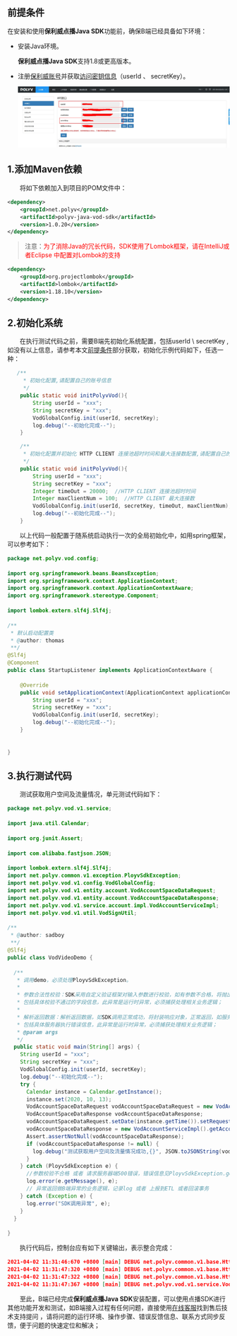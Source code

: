 ## 前提条件

在安装和使用**保利威点播Java SDK**功能前，确保B端已经具备如下环境：

- 安装Java环境。

  **保利威点播Java SDK**支持1.8或更高版本。

- 注册[保利威账号](https://www.polyv.net/)并获取[访问密钥信息](https://my.polyv.net/secure/setting/api)（userId  、 secretKey）。            

  
  
  ![Dingtalk_20210402101606](../img/Dingtalk_20210402101606.jpg)
  
## 1.添加Maven依赖  

&emsp;&emsp;将如下依赖加入到项目的POM文件中： 

```xml
<dependency>
    <groupId>net.polyv</groupId>
    <artifactId>polyv-java-vod-sdk</artifactId>
    <version>1.0.20</version>
</dependency> 
```

> 注意：<font color=#FF0000 >为了消除Java的冗长代码，SDK使用了Lombok框架，请在IntelliJ或者Eclipse 中配置对Lombok的支持</font>

```xml
<dependency>
    <groupId>org.projectlombok</groupId>
    <artifactId>lombok</artifactId>
    <version>1.18.10</version>
</dependency>
```

## 2.初始化系统

&emsp;&emsp;在执行测试代码之前，需要B端先初始化系统配置，包括userId \ secretKey , 如没有以上信息，请参考本文[前提条件](/quick_start?id=前提条件)部分获取，初始化示例代码如下，任选一种：

````java
   /**
     * 初始化配置,请配置自己的账号信息
     */
    public static void initPolyvVod(){
        String userId = "xxx";
        String secretKey = "xxx";
        VodGlobalConfig.init(userId, secretKey);
        log.debug("--初始化完成--");
    }
````
````java
 	/**
     * 初始化配置并初始化 HTTP CLIENT 连接池超时时间和最大连接数配置,请配置自己的账号信息
     */
    public static void initPolyvVod(){
        String userId = "xxx";
        String secretKey = "xxx";
        Integer timeOut = 20000;  //HTTP CLIENT 连接池超时时间
        Integer maxClientNum = 100;  //HTTP CLIENT 最大连接数      
        VodGlobalConfig.init(userId, secretKey, timeOut, maxClientNum);
        log.debug("--初始化完成--");
    }
````

&emsp;&emsp;以上代码一般配置于随系统启动执行一次的全局初始化中，如用spring框架，可以参考如下：

````java
package net.polyv.vod.config;

import org.springframework.beans.BeansException;
import org.springframework.context.ApplicationContext;
import org.springframework.context.ApplicationContextAware;
import org.springframework.stereotype.Component;

import lombok.extern.slf4j.Slf4j;

/**
 * 默认启动配置类
 * @author: thomas
 **/
@Slf4j
@Component
public class StartupListener implements ApplicationContextAware {
    
    @Override
    public void setApplicationContext(ApplicationContext applicationContext) throws BeansException {
        String userId = "xxx";
        String secretKey = "xxx";
        VodGlobalConfig.init(userId, secretKey);
        log.debug("--初始化完成--");
    }
    
    
}
````

## 3.执行测试代码

&emsp;&emsp;测试获取用户空间及流量情况，单元测试代码如下：

```java
package net.polyv.vod.v1.service;

import java.util.Calendar;

import org.junit.Assert;

import com.alibaba.fastjson.JSON;

import lombok.extern.slf4j.Slf4j;
import net.polyv.common.v1.exception.PloyvSdkException;
import net.polyv.vod.v1.config.VodGlobalConfig;
import net.polyv.vod.v1.entity.account.VodAccountSpaceDataRequest;
import net.polyv.vod.v1.entity.account.VodAccountSpaceDataResponse;
import net.polyv.vod.v1.service.account.impl.VodAccountServiceImpl;
import net.polyv.vod.v1.util.VodSignUtil;

/**
 * @author: sadboy
 **/
@Slf4j
public class VodVideoDemo {

  /**
   * 调用demo，必须处理PloyvSdkException。
   *
   * 参数合法性校验：SDK采用自定义验证框架对输入参数进行校验，如有参数不合格，将抛出PloyvSdkException异常，exception的message
   * 包括具体校验不通过的字段信息，此异常是运行时异常，必须捕获处理相关业务逻辑；
   *
   * 解析返回数据：解析返回数据，如SDK调用正常成功，将封装响应对象，正常返回，如服务器返回错误信息，SDK将将抛出PloyvSdkException异常，exception的message
   * 包括具体服务器执行错误信息，此异常是运行时异常，必须捕获处理相关业务逻辑；
   * @param args
   */
  public static void main(String[] args) {
    String userId = "xxx";
    String secretKey = "xxx";
    VodGlobalConfig.init(userId, secretKey);
    log.debug("--初始化完成--");
    try {
      Calendar instance = Calendar.getInstance();
      instance.set(2020, 10, 13);
      VodAccountSpaceDataRequest vodAccountSpaceDataRequest = new VodAccountSpaceDataRequest();
      VodAccountSpaceDataResponse vodAccountSpaceDataResponse;
      vodAccountSpaceDataRequest.setDate(instance.getTime()).setRequestId(VodSignUtil.generateUUID());
      vodAccountSpaceDataResponse = new VodAccountServiceImpl().getAccountSpaceFlow(vodAccountSpaceDataRequest);
      Assert.assertNotNull(vodAccountSpaceDataResponse);
      if (vodAccountSpaceDataResponse != null) {
        log.debug("测试获取用户空间及流量情况成功,{}", JSON.toJSONString(vodAccountSpaceDataResponse));
      }
    } catch (PloyvSdkException e) {
      //参数校验不合格 或者 请求服务器端500错误，错误信息见PloyvSdkException.getMessage()
      log.error(e.getMessage(), e);
      // 异常返回做B端异常的业务逻辑，记录log 或者 上报到ETL 或者回滚事务
    } catch (Exception e) {
      log.error("SDK调用异常", e);
    }
  }

}
```

&emsp;&emsp;执行代码后，控制台应有如下关键输出，表示整合完成：

```json
2021-04-02 11:31:46:670 +0800 [main] DEBUG net.polyv.common.v1.base.HttpUtil - http 请求 url: https://api.polyv.net/v2/user/1b448be323/main , 请求参数: {"date":"2020-11-13","requestId":"f8a5283094714cb58d9aeefa5e00b1b0","sign":"216C1386579861008123892F76C83E28A8D7564E","ptime":"1617334306444"}
2021-04-02 11:31:47:320 +0800 [main] DEBUG net.polyv.common.v1.base.HttpUtil - HTTP请求耗时分析，请求URL: https://api.polyv.net/v2/user/1b448be323/main ， 请求头信息：[{"elements":[{"name":"application/x-www-form-urlencoded","parameterCount":1,"parameters":[{"name":"charset","value":"UTF-8"}]}],"name":"Content-type","value":"application/x-www-form-urlencoded; charset=UTF-8"},{"elements":[{"name":"1b448be323","parameterCount":0,"parameters":[]}],"name":"java-sdk-user-id","value":"1b448be323"},{"elements":[{"name":"JAVA_VOD_SDK","parameterCount":0,"parameters":[]}],"name":"User-Agent","value":"JAVA_VOD_SDK"},{"elements":[{"name":"JAVA_VOD_SDK","parameterCount":0,"parameters":[]}],"name":"source","value":"JAVA_VOD_SDK"},{"elements":[{"name":"1.0.23","parameterCount":0,"parameters":[]}],"name":"version","value":"1.0.23"}] ，   耗时: 556 ms
2021-04-02 11:31:47:322 +0800 [main] DEBUG net.polyv.common.v1.base.HttpUtil - http 请求结果: {"code":200,"status":"success","message":"success","data":{"videoCount":43,"totalFlow":21474836480,"usedSpace":0,"usedFlow":0,"totalSpace":21474836480,"userId":"1b448be323","email":"sdk-demo@polyv.net"}}
2021-04-02 11:31:47:367 +0800 [main] DEBUG net.polyv.vod.v1.service.VodVideoDemo - 测试获取用户空间及流量情况成功,{"email":"sdk-demo@polyv.net","totalFlow":21474836480,"totalSpace":21474836480,"usedFlow":0,"usedSpace":0,"userId":"1b448be323"}
```

&emsp;&emsp;至此，B端已经完成**保利威点播Java SDK**安装配置，可以使用点播SDK进行其他功能开发和测试，如B端接入过程有任何问题，直接使用<a href="javascript:void(0);" onclick="$('#zhichiBtnBox').click()">在线客服</a>找到售后技术支持提问 ，请将问题的运行环境、操作步骤、错误反馈信息、联系方式同步反馈，便于问题的快速定位和解决； 
















